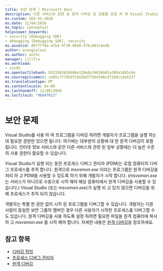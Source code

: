 ```yaml
---
title: 보안 문제 | Microsoft Docs
description: 다른 서비스와 관련 된 원격 디버깅 및 상황을 포함 하 여 Visual Studio를 사용 하 여 프로그램을 디버깅 하는 데 필요한 권한을 알아봅니다.
ms.custom: SEO-VS-2020
ms.date: 11/04/2016
ms.topic: conceptual
helpviewer_keywords:
- security [Debugging SDK]
- debugging [Debugging SDK], security
ms.assetid: d6ffff0a-afb4-4f38-86d8-476c881c4e4b
author: acangialosi
ms.author: anthc
manager: jillfra
ms.workload:
- vssdk
ms.openlocfilehash: 632150101b966e128e8a34636b01a369a1db5c64
ms.sourcegitcommit: ce85cff795df29e2bd773b4346cd718dccda5337
ms.translationtype: MT
ms.contentlocale: ko-KR
ms.lasthandoff: 12/08/2020
ms.locfileid: "96847613"
---
```

# <a name="security-issues"></a>보안 문제
Visual Studio를 사용 하 여 프로그램을 디버깅 하려면 개발자가 프로그램을 실행 하는 데 필요한 권한만 있으면 됩니다. 여기에는 대부분의 상황에 대 한 원격 디버깅이 포함 됩니다. 인터넷 정보 서비스와 같은 다른 서비스와 관련 된 일부 상황에는 더 높은 수준의 사용 권한이 필요할 수 있습니다.

 Visual Studio가 실행 되는 동안 프로세스 디버그 관리자 (PDM)는 로컬 컴퓨터의 디버그 프로세스를 추적 합니다. 원격으로 *msvsmon.exe* 이라는 프로그램은 원격 디버깅을 처리 하 고 PDM을 사용할 수 있도록 하기 위해 개발자가 시작 합니다. (*msvsmon.exe* 는 서비스가 아니므로 수동으로 시작 해야 해당 컴퓨터에서 원격 디버깅을 사용할 수 있습니다.) Visual Studio (또는 *msvsmon.exe*)가 실행 되 고 있지 않으면 디버깅을 위해 프로세스가 추적 되지 않습니다.

 개발자는 특별 한 권한 없이 시작 된 프로그램을 디버그할 수 있습니다. 개발자는 다른 사람이 동일한 보안 그룹의 멤버인 경우 다른 사용자가 시작한 프로세스를 디버그할 수도 있습니다. 원격 디버깅을 사용 하도록 설정 하려면 필요한 파일을 원격 컴퓨터에 복사 하 고 *msvsmon.exe* 를 시작 해야 합니다. 자세한 내용은 [원격 디버깅](../../debugger/remote-debugging.md)을 참조하세요.

## <a name="see-also"></a>참고 항목
- [디버깅 작업](../../extensibility/debugger/debugging-tasks.md)
- [프로세스 디버그 관리자](../../extensibility/debugger/process-debug-manager.md)
- [원격 디버깅](../../debugger/remote-debugging.md)
